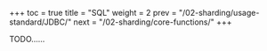 +++
toc = true
title = "SQL"
weight = 2
prev = "/02-sharding/usage-standard/JDBC/"
next = "/02-sharding/core-functions/"
+++

TODO……